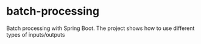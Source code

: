 # batch-processing
Batch processing with Spring Boot. The project shows how to use different types of inputs/outputs
